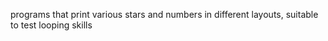programs that print various stars and numbers in different layouts, suitable to test looping skills
